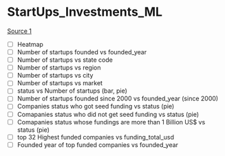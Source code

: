 # StartUps_Investments_ML

[Source 1](https://www.kaggle.com/yashgoyal401/startups-data-analysis-by-using-plots)
- [ ] Heatmap
- [ ] Number of startups founded vs founded_year
- [ ] Number of startups vs state code
- [ ] Number of startups vs region 
- [ ] Number of startups vs city
- [ ] Number of startups vs market  
- [ ] status vs Number of startups (bar, pie)
- [ ] Number of startups founded since 2000 vs founded_year (since 2000)
- [ ] Companies status who got seed funding vs status (pie)
- [ ] Comapanies status who did not get seed funding vs status (pie)
- [ ] Comapanies status whose fundings are more than 1 Billion US$ vs status (pie)
- [ ] top 32 Highest funded companies vs funding_total_usd
- [ ] Founded year of top funded companies vs founded_year